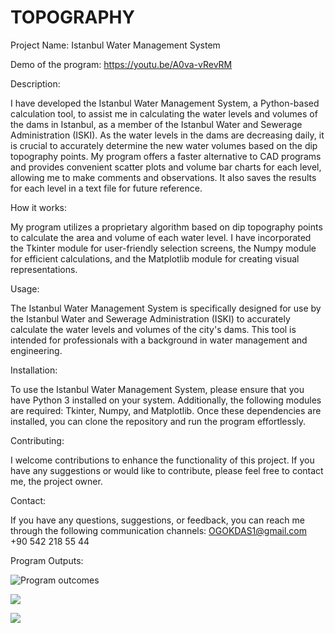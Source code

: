 # TOPOGRAPHY
Project Name: Istanbul Water Management System

Demo of the program: https://youtu.be/A0va-vRevRM

Description:

I have developed the Istanbul Water Management System, a Python-based calculation tool, to assist me in calculating the water levels and volumes of the dams in Istanbul, as a member of the Istanbul Water and Sewerage Administration (ISKI). As the water levels in the dams are decreasing daily, it is crucial to accurately determine the new water volumes based on the dip topography points. My program offers a faster alternative to CAD programs and provides convenient scatter plots and volume bar charts for each level, allowing me to make comments and observations. It also saves the results for each level in a text file for future reference.

How it works:

My program utilizes a proprietary algorithm based on dip topography points to calculate the area and volume of each water level. I have incorporated the Tkinter module for user-friendly selection screens, the Numpy module for efficient calculations, and the Matplotlib module for creating visual representations.

Usage:

The Istanbul Water Management System is specifically designed for use by the Istanbul Water and Sewerage Administration (ISKI) to accurately calculate the water levels and volumes of the city's dams. This tool is intended for professionals with a background in water management and engineering.

Installation:

To use the Istanbul Water Management System, please ensure that you have Python 3 installed on your system. Additionally, the following modules are required: Tkinter, Numpy, and Matplotlib. Once these dependencies are installed, you can clone the repository and run the program effortlessly.

Contributing:

I welcome contributions to enhance the functionality of this project. If you have any suggestions or would like to contribute, please feel free to contact me, the project owner.

Contact:

If you have any questions, suggestions, or feedback, you can reach me through the following communication channels: OGOKDAS1@gmail.com +90 542 218 55 44

Program Outputs:

![Program outcomes](https://github.com/ogokdas/aaa/blob/main/Outcome_points.jpeg)

![](https://github.com/ogokdas/aaa/blob/main/Outcome_bar.jpeg)

![](https://github.com/ogokdas/aaa/blob/main/Outcome_results.PNG)


